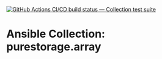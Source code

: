 [![GitHub Actions CI/CD build status — Collection test suite](https://github.com/ansible-collection-migration/purestorage.array/workflows/Collection%20test%20suite/badge.svg?branch=master)](https://github.com/ansible-collection-migration/purestorage.array/actions?query=workflow%3A%22Collection%20test%20suite%22)

Ansible Collection: purestorage.array
=================================================